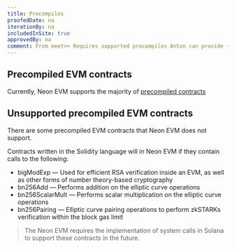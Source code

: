 ```yaml
---
title: Precompiles
proofedDate: na
iterationBy: na
includedInSite: true
approvedBy: na
comment: From meet>> Requires supported precompiles Anton can provide + explanation of WHY they are not supported #3 Requires a list of native precomiled contracts Anton can provide by slack [actually, the yellow paper https://ethereum.github.io/yellowpaper/paper.pdf is not a great source for the opcodes -- using docs instead]
---
```


## Precompiled EVM contracts
Currently, Neon EVM supports the majority of [precompiled contracts](https://www.evm.codes/precompiled?fork=merge)

## Unsupported precompiled EVM contracts
There are some precompiled EVM contracts that Neon EVM does not support. 

Contracts written in the Solidity language will in Neon EVM if they contain calls to the following:
* bigModExp — Used for efficient RSA verification inside an EVM, as well as other forms of number theory-based cryptography
* bn256Add — Performs addition on the elliptic curve operations
* bn256ScalarMult — Performs scalar multiplication on the elliptic curve operations
* bn256Pairing — Elliptic curve pairing operations to perform zkSTARKs verification within the block gas limit

> The Neon EVM requires the implementation of system calls in Solana to support these contracts in the future.

<!-- todo We have our own native Precompiled contracts -- need to list those and provide addresses -->